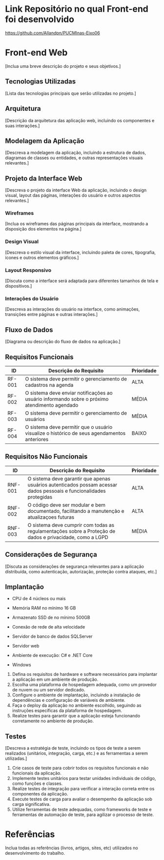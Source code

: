 # Link Repositório no qual Front-end foi desenvolvido 

https://github.com/Allandpn/PUCMInas-Eixo06

# Front-end Web

[Inclua uma breve descrição do projeto e seus objetivos.]

## Tecnologias Utilizadas
[Lista das tecnologias principais que serão utilizadas no projeto.]

## Arquitetura

[Descrição da arquitetura das aplicação web, incluindo os componentes e suas interações.]

## Modelagem da Aplicação
[Descreva a modelagem da aplicação, incluindo a estrutura de dados, diagramas de classes ou entidades, e outras representações visuais relevantes.]

## Projeto da Interface Web
[Descreva o projeto da interface Web da aplicação, incluindo o design visual, layout das páginas, interações do usuário e outros aspectos relevantes.]

### Wireframes
[Inclua os wireframes das páginas principais da interface, mostrando a disposição dos elementos na página.]

### Design Visual
[Descreva o estilo visual da interface, incluindo paleta de cores, tipografia, ícones e outros elementos gráficos.]

### Layout Responsivo
[Discuta como a interface será adaptada para diferentes tamanhos de tela e dispositivos.]

### Interações do Usuário
[Descreva as interações do usuário na interface, como animações, transições entre páginas e outras interações.]

## Fluxo de Dados

[Diagrama ou descrição do fluxo de dados na aplicação.]

## Requisitos Funcionais

|ID    | Descrição do Requisito  | Prioridade |
|------|-----------------------------------------|----|
|RF-001| O sistema deve permitir o gerenciamento de cadastros na agenda | ALTA | 
|RF-002| O sistema deve enviar notificações ao usuário informando sobre o próximo atendimento agendado | MÉDIA |
|RF-003| O sistema deve permitir o gerenciamento de usuários | MÉDIA |
|RF-004| O sistema deve permitir que o usuário visualize o histórico de seus agendamentos anteriores | BAIXO |


## Requisitos Não Funcionais

|ID     | Descrição do Requisito  |Prioridade |
|-------|-------------------------|----|
|RNF-001| O sistema deve garantir que apenas usuários autenticados possam acessar dados pessoais e funcionalidades protegidas | ALTA |  
|RNF-002| O código deve ser modular e bem documentado, facilitando a manutenção e atualizaçoes futuras | ALTA | 
|RNF-003| O sistema deve cumprir com todas as regulamentações sobre a Proteção de dados e privacidade, como a LGPD | MÉDIA |


## Considerações de Segurança

[Discuta as considerações de segurança relevantes para a aplicação distribuída, como autenticação, autorização, proteção contra ataques, etc.]

## Implantação

- CPU de 4 núcleos ou mais
- Memória RAM no mínimo 16 GB
- Armazenato SSD de no mínimo 500GB
- Conexão de rede de alta velocidade

- Servidor de banco de dados SQLServer
- Servidor web
- Ambiente de execução: C# e .NET Core
- Windows


  

1. Defina os requisitos de hardware e software necessários para implantar a aplicação em um ambiente de produção.
2. Escolha uma plataforma de hospedagem adequada, como um provedor de nuvem ou um servidor dedicado.
3. Configure o ambiente de implantação, incluindo a instalação de dependências e configuração de variáveis de ambiente.
4. Faça o deploy da aplicação no ambiente escolhido, seguindo as instruções específicas da plataforma de hospedagem.
5. Realize testes para garantir que a aplicação esteja funcionando corretamente no ambiente de produção.

## Testes

[Descreva a estratégia de teste, incluindo os tipos de teste a serem realizados (unitários, integração, carga, etc.) e as ferramentas a serem utilizadas.]

1. Crie casos de teste para cobrir todos os requisitos funcionais e não funcionais da aplicação.
2. Implemente testes unitários para testar unidades individuais de código, como funções e classes.
3. Realize testes de integração para verificar a interação correta entre os componentes da aplicação.
4. Execute testes de carga para avaliar o desempenho da aplicação sob carga significativa.
5. Utilize ferramentas de teste adequadas, como frameworks de teste e ferramentas de automação de teste, para agilizar o processo de teste.

# Referências

Inclua todas as referências (livros, artigos, sites, etc) utilizados no desenvolvimento do trabalho.

